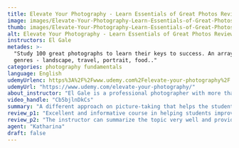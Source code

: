 ```yaml
---
title: Elevate Your Photography - Learn Essentials of Great Photos Review
image: images/Elevate-Your-Photography-Learn-Essentials-of-Great-Photos-Review.jpeg
thumb: images/Elevate-Your-Photography-Learn-Essentials-of-Great-Photos-Review.jpeg
alt: Elevate Your Photography - Learn Essentials of Great Photos Review
instructors: El Gale
metades: >-
  "Study 100 great photographs to learn their keys to success. An array of
  genres - landscape, travel, portrait, food.."
categories: photography fundamentals
language: English
udemyUrlenc: https%3A%2F%2Fwww.udemy.com%2Felevate-your-photography%2F
udemyUrl: "https://www.udemy.com/elevate-your-photography/"
about_instructor: "El Gale is a professional photographer with more than a decade of experience in taking pictures in different genres of photography. She has a lot of experience she wants to share with others and has a huge passion for the field. Her course will provide the students with the essential foundational elements that they need to know in order to take beautiful photographs."
video_handle: "Cb5bjlnDkCs"
summary: "A different approach on picture-taking that helps the students appreciate and understand the essential elements of a stunning photo. The instructor provides a good analysis and provides an organized workflow that the students can easily implement."
review_p1: "Excellent and informative course in helping students improve their photography skills. Each topic was presented very well and teaches the students to be more detail-oriented with their practice in order to have better pictures. The approach of taking a picture is different by showing specific models to solidify the lessons in each student. The instructor very good at engaging her students and making her topic very interesting. Her teaching styles motivate the students to practice and learn more about the field. The course focuses on teaching the students the importance of the concept of visual arts and the theory behind it instead of solely emphasizing on the tools, types of equipment, and software needed. It helps the students realized the true essence of taking a good photograph. The instructor can present very well and concise with her explanations."
review_p2: "The instructor can summarize the topic very well and provides a practical workflow for the students that they can easily apply on their own. Important concepts are highlighted in order for the students know what they should do. The course does a good job in making the students appreciate picture-taking and helps them see the minute details that add to the element of a good photo. It has a lot of examples and the instructor does a very good job in providing analysis to help the students understand the material."
agent: "Katharina"
draft: false
---
```


